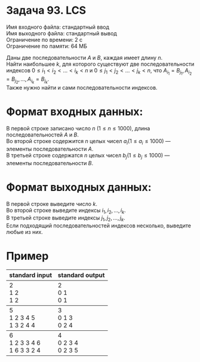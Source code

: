 # Задача 93. LCS
Имя входного файла: стандартный ввод                                                                                            
Имя выходного файла: стандартный вывод                                                                                          
Ограничение по времени: 2 с                                                                                                     
Ограничение по памяти: 64 МБ                                                                                                    
        
Даны две последовательности $A$ и $B$, каждая имеет длину $n$.  
Найти наибольшее $k$, для которого существуют две последовательности индексов $0 ≤ i_1 < i_2 < \ldots < i_k < n$ и $0 ≤ j_1 < j_2 < \dots < j_k < n$, что $A_{i_1} = B_{j_1}, A_{i_2} = B_{j_2} , \ldots , A_{i_k} = B_{j_k}$.  
Также нужно найти и сами последовательности индексов.

# Формат входных данных:

В первой строке записано число $n$ $(1 ≤ n ≤ 1000)$, длина последовательностей $A$ и $B$.  
Во второй строке содержится $n$ целых чисел $a_i (1 ≤ a_i ≤ 1000)$ — элементы последовательности $A$.  
В третьей строке содержатся $n$ целых чисел $b_j (1 ≤ b_j ≤ 1000)$ — элементы последовательности $B$.  

# Формат выходных данных:

В первой строке выведите число $k$.  
Во второй строке выведите индексы $i_1, i_2, \ldots , i_k$.  
В третьей строке выведите индексы $j_1, j_2, \ldots , j_k$.  
Если подходящий последовательностей индексов несколько, выведите любые из них.  

# Пример
<table>
    <thead>
        <tr>
            <th align="center">standard input</th>
            <th align="center">standard output</th>
        </tr>
    </thead>
    <tbody>
        <tr>
            <td>2</br>
                1 2</br>
                1 2
            </td>
            <td valign="top">2</br>
                             0 1</br>
                             0 1
            </td>
        </tr>
    </tbody>
    <tbody>
        <tr>
            <td>5</br>
                1 2 3 4 5</br>
                1 3 2 4 4
            </td>
            <td valign="top">3</br>
                             0 1 3</br>
                             0 2 4
            </td>
        </tr>
    </tbody>
    <tbody>
        <tr>
            <td>6</br>
                1 2 3 3 4 6</br>
                1 6 3 3 2 4
            </td>
            <td valign="top">4</br>
                             0 2 3 4</br>
                             0 2 3 5
            </td>
        </tr>
    </tbody>
</table>